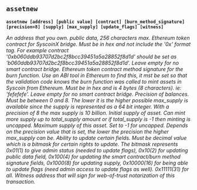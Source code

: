 ## **`assetnew`**

**`assetnew [address] [public value] [contract] [burn_method_signature] [precision=8] [supply] [max_supply] [update_flags] [witness]`**
<address> An address that you own.
<public value> public data, 256 characters max.
<contract> Ethereum token contract for SyscoinX bridge. Must be in hex and not include the '0x' format tag. For example contract '0xb060ddb93707d2bc2f8bcc39451a5a28852f8d1d' should be set as 'b060ddb93707d2bc2f8bcc39451a5a28852f8d1d'. Leave empty for no smart contract bridge.
<burn_method_signature> Ethereum token contract method signature for the burn function.  Use an ABI tool in Ethereum to find this, it mst be set so that the validation code knows the burn function was called to mint assets in Syscoin from Ethereum. Must be in hex and is 4 bytes (8 characters). ie: 'fefefefe'. Leave empty for no smart contract bridge.
<precision> Precision of balances. Must be between 0 and 8. The lower it is the higher possible max_supply is available since the supply is represented as a 64 bit integer. With a precision of 8 the max supply is 10 billion.
<supply> Initial supply of asset. Can mint more supply up to total_supply amount or if total_supply is -1 then minting is uncapped.
<max_supply> Maximum supply of this asset. Set to -1 for uncapped. Depends on the precision value that is set, the lower the precision the higher max_supply can be.
<update_flags> Ability to update certain fields. Must be decimal value which is a bitmask for certain rights to update. The bitmask represents 0x01(1) to give admin status (needed to update flags), 0x10(2) for updating public data field, 0x100(4) for updating the smart contract/burn method signature fields, 0x1000(8) for updating supply, 0x10000(16) for being able to update flags (need admin access to update flags as well). 0x11111(31) for all.
<witness> Witness address that will sign for web-of-trust notarization of this transaction.

